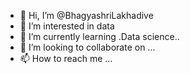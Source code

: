 - 👋 Hi, I’m @BhagyashriLakhadive
- 👀 I’m interested in data
- 🌱 I’m currently learning .Data science..
- 💞️ I’m looking to collaborate on ...
- 📫 How to reach me ...

<!---
BhagyashriLakhadive/BhagyashriLakhadive is a ✨ special ✨ repository because its `README.md` (this file) appears on your GitHub profile.
You can click the Preview link to take a look at your changes.
--->
